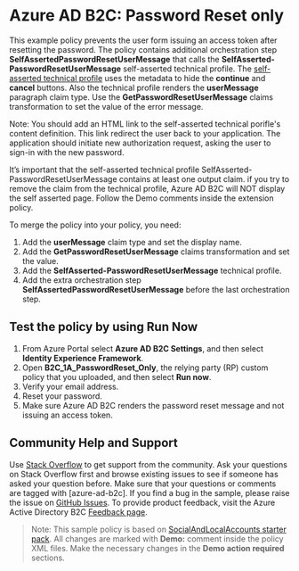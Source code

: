 # Azure AD B2C: Password Reset only

This example policy prevents the user form issuing an access token after resetting the password. The policy contains additional orchestration step **SelfAssertedPasswordResetUserMessage** that calls the **SelfAsserted-PasswordResetUserMessage** self-asserted technical profile. The [self-asserted technical profile](https://docs.microsoft.com/en-us/azure/active-directory-b2c/self-asserted-technical-profile#metadata) uses the metadata to hide the **continue** and **cancel** buttons. Also the technical profile renders the **userMessage** paragraph claim type. Use the **GetPasswordResetUserMessage** claims transformation to set the value of the error message.

Note: You should add an HTML link to the self-asserted technical porifle's content definition. This link redirect the user back to your application. The application should initiate new authorization request, asking the user to sign-in with the new password.

It’s important that the self-asserted technical profile SelfAsserted-PasswordResetUserMessage contains at least one output claim. if you try to remove the claim from the technical profile, Azure AD B2C will NOT display the self asserted page. Follow the Demo comments inside the extension policy. 

To merge the policy into your policy, you need:
1.	Add the **userMessage** claim type and set the display name.
2.	Add the **GetPasswordResetUserMessage** claims transformation and set the value.
3.	Add the **SelfAsserted-PasswordResetUserMessage** technical profile.
4.	Add the extra orchestration step **SelfAssertedPasswordResetUserMessage** before the last orchestration step.

## Test the policy by using Run Now
1. From Azure Portal select **Azure AD B2C Settings**, and then select **Identity Experience Framework**.
1. Open **B2C_1A_PasswordReset_Only**, the relying party (RP) custom policy that you uploaded, and then select **Run now**.
1. Verify your email address.
1. Reset your password.
1. Make sure Azure AD B2C renders the password reset message and not issuing an access token.

## Community Help and Support
Use [Stack Overflow](https://stackoverflow.com/questions/tagged/azure-ad-b2c) to get support from the community. Ask your questions on Stack Overflow first and browse existing issues to see if someone has asked your question before. Make sure that your questions or comments are tagged with [azure-ad-b2c].
If you find a bug in the sample, please raise the issue on [GitHub Issues](https://github.com/azure-ad-b2c/samples/issues).
To provide product feedback, visit the Azure Active Directory B2C [Feedback page](https://feedback.azure.com/forums/169401-azure-active-directory?category_id=160596).

> Note:  This sample policy is based on [SocialAndLocalAccounts starter pack](https://github.com/Azure-Samples/active-directory-b2c-custom-policy-starterpack/tree/master/SocialAndLocalAccounts). All changes are marked with **Demo:** comment inside the policy XML files. Make the necessary changes in the **Demo action required** sections.
